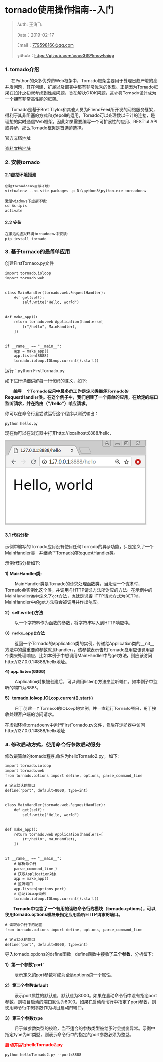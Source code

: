 
# tornado使用操作指南--入门

>Auth: 王海飞
>
>Data：2019-02-17
>
>Email：779598160@qq.com
>
>github：https://github.com/coco369/knowledge 

### 1. tornado介绍


&nbsp;&nbsp;&nbsp;&nbsp;&nbsp;在Python的众多优秀的Web框架中，Tornado框架主要用于处理日趋严峻的高并发问题，其在创建、扩展以及部署中都有非常优秀的体现。正是因为Tornado框架在设计之初就考虑到性能问题，旨在解决C1OK问题，这才将Tornado设计成为一个拥有非常高性能的框架。

&nbsp;&nbsp;&nbsp;&nbsp;&nbsp;Tornado是基于Bret Taylor和其他人员为FriendFeed所开发的网络服务框架，得利于其非阻塞的方式和对epoll的运用，Tornado可以处理数以千计的连接，是理想的实时通信Web框架。因此如果需要编写一个可扩展性的应用、RESTful API或异步，那么Tornado框架是首选的选择。


[官方文档地址](http://www.tornadoweb.org/en/stable/)

[资料文档地址](http://shouce.jb51.net/tornado/ch1.html#ch1-1-1)

### 2. 安装tornado

#### 2.1虚拟环境搭建

	创建tornadoenv虚拟环境:
	virtualenv --no-site-packages -p D:\python3\python.exe tornadoenv

	激活windows下虚拟环境:
	cd Scripts
	activate
	
#### 2.2 安装
	
	在激活的虚拟环境tornadoenv中安装:
	pip install tornado


### 3. 基于tornado的最简单应用

创建FirstTornado.py文件
	
	import tornado.ioloop
	import tornado.web
	
	
	class MainHandler(tornado.web.RequestHandler):
	    def get(self):
	        self.write("Hello, world")
	
	
	def make_app():
	    return tornado.web.Application(handlers=[
	        (r"/hello", MainHandler),
	    ])
	
	
	if __name__ == "__main__":
	    app = make_app()
	    app.listen(8888)
	    tornado.ioloop.IOLoop.current().start()


运行：python FirstTornado.py

如下进行详细讲解每一行代码的含义，如下:

<b>&nbsp;&nbsp;&nbsp;&nbsp;&nbsp;&nbsp;&nbsp;&nbsp;编写一个Tornado应用中最多的工作是定义类继承Tornado的RequestHandler类。在这个例子中，我们创建了一个简单的应用，在给定的端口监听请求，并在路由（"/hello"）响应请求。</b>

你可以在命令行里尝试运行这个程序以测试输出：

	python hello.py

现在你可以在浏览器中打开http://localhost:8888/hello，

![图](../images/tornado_first.png)

#### 3.1 代码分析

示例中编写的Tornado应用没有使用任何Tornado的异步功能，只是定义了一个MainHandler类，并继承了Tornado的RequestHandler类。

示例代码分析如下:

<b> 1) MainHandler类:</b>

&nbsp;&nbsp;&nbsp;&nbsp;&nbsp;&nbsp;&nbsp;&nbsp;MainHandler类是Tornado的请求处理函数类，当处理一个请求时，Tornado会实例化这个类，并调用与HTTP请求方法所对应的方法。在示例中的MainHandler类中定义了get方法，也就是说当HTTP请求方式为GET时，MainHandler中的get方法将会被调用并作出响应。

<b> 2）self.write()方法</b>

&nbsp;&nbsp;&nbsp;&nbsp;&nbsp;&nbsp;&nbsp;&nbsp;以一个字符串作为函数的参数，将字符串写入到HTTP响应中。

<b> 3）make_app()方法</b>

&nbsp;&nbsp;&nbsp;&nbsp;&nbsp;&nbsp;&nbsp;&nbsp;返回一个Tornado的Application类的实例，传递给Application类的__init__方法中的最重要的参数就是handlers，该参数表示告知Tornado应用应该调用那个类来处理响应。比如本例子中想调用MainHandler中的get方法，则应该访问http://127.0.0.1:8888/hello地址。

<b> 4) app.listen(8888)</b>

&nbsp;&nbsp;&nbsp;&nbsp;&nbsp;&nbsp;&nbsp;&nbsp;Application对象被创建后，可以调用listen()方法来监听端口。如本例子中监听的端口为8888。

<b> 5）tornado.ioloop.IOLoop.current().start()</b>

&nbsp;&nbsp;&nbsp;&nbsp;&nbsp;&nbsp;&nbsp;&nbsp;用于创建一个Tornado的IOLoop的实例，并一直运行Tornado项目，用于接收处理客户端的访问请求。

在虚拟环境tornadoenv中运行FirstTornado.py文件，然后在浏览器中访问http://127.0.0.1:8888/hello地址

### 4. 修改启动方式，使用命令行参数启动服务

修改最简单的tornado程序,命名为helloTornado2.py。 如下:

	import tornado.ioloop
	import tornado.web
	from tornado.options import define, options, parse_command_line
	
	# 定义默认的端口
	define('port', default=8000, type=int)
	
	
	class MainHandler(tornado.web.RequestHandler):
	    def get(self):
	        self.write("Hello, world")
	
	
	def make_app():
	    return tornado.web.Application(handlers=[
	        (r"/hello", MainHandler),
	    ])
	
	
	if __name__ == "__main__":
	    # 解析命令行
	    parse_command_line()
	    # 获取Application对象
	    app = make_app()
	    # 监听端口
	    app.listen(options.port)
	    # 启动IOLoop实例
	    tornado.ioloop.IOLoop.current().start()


<b>&nbsp;&nbsp;&nbsp;&nbsp;&nbsp;&nbsp;&nbsp;&nbsp;Tornado中包含了一个有用的读取命令行的模块（tornado.options），可以使用tornado.options模块来指定应用监听HTTP请求的端口。</b>

	# 读取命令行中的配置
	from tornado.options import define, options, parse_command_line
	
	# 定义默认的端口
	define('port', default=8000, type=int)


导入tornado.options的define函数，define函数中接收了<b>三个参数</b>，分析如下:

<b> 1）第一个参数‘port’ </b>

&nbsp;&nbsp;&nbsp;&nbsp;&nbsp;&nbsp;&nbsp;&nbsp;表示定义的port参数将成为全局options的一个属性。

<b> 2）第二个参数default </b>

&nbsp;&nbsp;&nbsp;&nbsp;&nbsp;&nbsp;&nbsp;&nbsp;表示port属性的默认值，默认值为8000。如果在启动命令行中没有指定port参数，则项目启动的端口默认为8000。如果在启动命令行中指定了port参数，则使用命令行中的参数作为项目启动的端口。

<b> 3）第三个参数type </b>

&nbsp;&nbsp;&nbsp;&nbsp;&nbsp;&nbsp;&nbsp;&nbsp;用于做参数类型的校验，当不适合的参数类型被给予时会抛出异常。示例中指定type为int类型，则表示命令行中的指定的port参数必须为整型。

<b style="color:red;"> 启动并运行helloTornado2.py </b>

	python helloTornado2.py --port=8888
